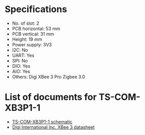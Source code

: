 # Specifications
- No. of slot: 2
- PCB horizontal: 53 mm
- PCB vertical: 31 mm
- Height: 19 mm
- Power supply: 3V3
- I2C: No
- UART: Yes
- SPI: No
- DIO: Yes
- AIO: Yes
- Others: Digi XBee 3 Pro Zigbee 3.0

# List of documents for TS-COM-XB3P1-1
- [TS-COM-XB3P1-1 schematic](TS-COM-XB3P1-1_SCH.pdf)
- [Digi International Inc. XBee 3 datasheet](https://www.digi.com/resources/library/data-sheets/ds_xbee-3-zigbee-3)
